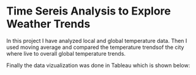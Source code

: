 # Time Sereis Analysis to Explore Weather Trends

In this project I have analyzed local and global temperature data. Then I used moving average and compared the temperature trendsof the city where live to overall global temperature trends.

Finally the data vizualization was done in Tableau which is shown below:


